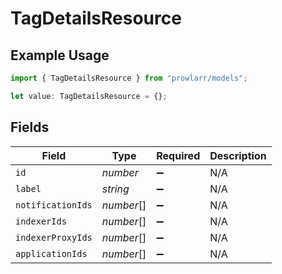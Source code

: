# TagDetailsResource

## Example Usage

```typescript
import { TagDetailsResource } from "prowlarr/models";

let value: TagDetailsResource = {};
```

## Fields

| Field              | Type               | Required           | Description        |
| ------------------ | ------------------ | ------------------ | ------------------ |
| `id`               | *number*           | :heavy_minus_sign: | N/A                |
| `label`            | *string*           | :heavy_minus_sign: | N/A                |
| `notificationIds`  | *number*[]         | :heavy_minus_sign: | N/A                |
| `indexerIds`       | *number*[]         | :heavy_minus_sign: | N/A                |
| `indexerProxyIds`  | *number*[]         | :heavy_minus_sign: | N/A                |
| `applicationIds`   | *number*[]         | :heavy_minus_sign: | N/A                |